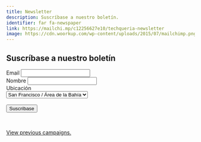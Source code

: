 ```yaml
---
title: Newsletter
description: Suscríbase a nuestro boletín.
identifier: far fa-newspaper
link: https://mailchi.mp/c12256627e10/techqueria-newsletter
image: https://cdn.woorkup.com/wp-content/uploads/2015/07/mailchimp.png
---
```


<div id="mc_embed_signup">
  <form action="https://techqueria.us16.list-manage.com/subscribe/post?u=b0e4bfe18a46d5bef899fb312&amp;id=0e1710b6ee" method="post" id="mc-embedded-subscribe-form" name="mc-embedded-subscribe-form" class="validate" target="_blank" novalidate>
    <div id="mc_embed_signup_scroll">
      <h2>Suscríbase a nuestro boletín</h2>
      <div class="field">
        <label class="label" for="mce-EMAIL">Email
        </label>
        <input class="input required email" type="email" value="" name="EMAIL" id="mce-EMAIL" required>
      </div>
      <div class="field">
        <label class="label" for="mce-FNAME">Nombre </label>
        <input class="input" type="text" value="" name="FNAME" id="mce-FNAME" required>
      </div>
      <div class="field">
        <label class="label" for="mce-LOCATION">Ubicación</label>
        <div class="select">
          <select name="LOCATION" class="" id="mce-LOCATION" required>
            <option value="San Francisco / Bay Area">San Francisco / Área de la Bahía</option>
            <option value="Los Angeles">Los Angeles</option>
            <option value="Chicago">Chicago</option>
            <option value="New York">Nueva York</option>
            <option value="Miami">Miami</option>
            <option value="Other">Otro</option>
          </select>
        </div>
      </div>
      <div id="mce-responses" class="clear">
        <div class="response" id="mce-error-response" style="display:none"></div>
        <div class="response" id="mce-success-response" style="display:none"></div>
      </div> <!-- real people should not fill this in and expect good things - do not remove this or risk form bot signups-->
      <div style="position: absolute; left: -5000px;" aria-hidden="true"><input type="text" name="b_b0e4bfe18a46d5bef899fb312_0e1710b6ee" tabindex="-1" value=""></div>
      <br>
      <div class="field">
        <div class="control">
          <button type="submit" value="Subscribe" name="subscribe" id="mc-embedded-subscribe" class="button is-link">Suscríbase</button>
        </div>
      </div>
    </div>
  </form>
</div>

<br>

<p><a href="https://us16.campaign-archive.com/home/?u=b0e4bfe18a46d5bef899fb312&id=0e1710b6ee" title="View previous campaigns">View previous campaigns.</a></p>
